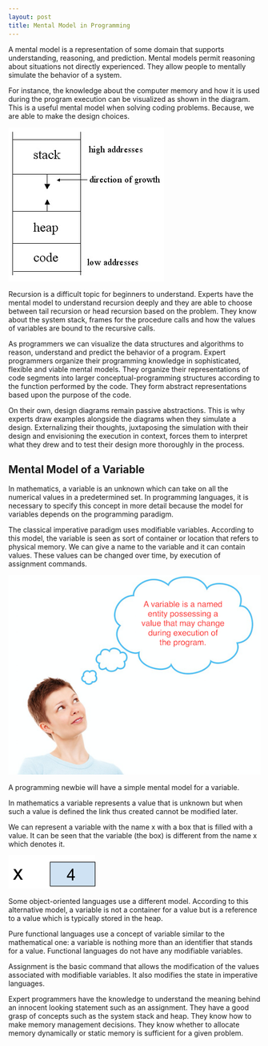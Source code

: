 ```yaml
---
layout: post
title: Mental Model in Programming
---
```


A mental model is a representation of some domain that supports understanding, reasoning, and prediction. Mental models permit reasoning about situations not directly experienced. They allow people to mentally simulate the behavior of a system. 

For instance, the knowledge about the computer memory and how it is used during the program execution can be visualized as shown in the diagram. This is a useful mental model when solving coding problems. Because, we are able to make the design choices.

![Computer Memory](/assets/images/computer-memory-layout.jpg)

Recursion is a difficult topic for beginners to understand. Experts have the mental model to understand recursion deeply and they are able to choose between tail recursion or head recursion based on the problem. They know about the system stack, frames for the procedure calls and how the values of variables are bound to the recursive calls.

As programmers we can visualize the data structures and algorithms to reason, understand and predict the behavior of a program. Expert programmers organize their programming knowledge in sophisticated, flexible and viable mental models. They organize their representations of code segments into larger conceptual-programming structures according to the function performed by the code. They form abstract representations based upon the purpose of the code. 

On their own, design diagrams remain passive abstractions. This is why experts draw examples alongside the diagrams when they simulate a design. Externalizing their thoughts, juxtaposing the simulation with their design and envisioning the execution in context, forces them to interpret what they drew and to test their design more thoroughly in the process.

## Mental Model of a Variable

In mathematics, a variable is an unknown which can take on all the numerical values in a predetermined set.  In programming languages, it is necessary to specify this concept in more detail because the model for variables depends on the programming paradigm. 

The classical imperative paradigm uses modifiable variables. According to this model, the variable is seen as sort of container or location that refers to physical memory. We can give a name to the variable and it can contain values. These values can be changed over time, by execution of assignment commands.

![Mental Model of a Variable](/assets/images/mental-model-variable.png)

A programming newbie will have a simple mental model for a variable.

In mathematics a variable represents a value that is unknown but when such a value is defined the link thus created cannot be modified later.

We can represent a variable with the name x with a box that is filled with a value. It can be seen that the variable (the box) is different from the name x which denotes it. 

![Variable Representation](/assets/images/variable.png)

Some object-oriented languages use a different model. According to this alternative model, a variable is not a container for a value but is a reference to a value which is typically stored in the heap. 

Pure functional languages use a concept of variable similar to the mathematical one: a variable is nothing more than an identifier that stands for a value. Functional languages do not have any modifiable variables.

Assignment is the basic command that allows the modification of the values associated with modifiable variables. It also modifies the state in imperative languages.

Expert programmers have the knowledge to understand the meaning behind an innocent looking statement such as an assignment. They have a good grasp of concepts such as the system stack and heap. They know how to make memory management decisions. They know whether to allocate memory dynamically or static memory is sufficient for a given problem. 

